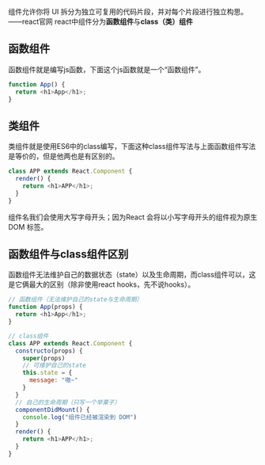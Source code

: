 组件允许你将 UI 拆分为独立可复用的代码片段，并对每个片段进行独立构思。——react官网
react中组件分为**函数组件**与**class（类）组件**
## 函数组件
函数组件就是编写js函数，下面这个js函数就是一个“函数组件”。
```javascript
function App() {
  return <h1>App</h1>;
}
```
## 类组件
类组件就是使用ES6中的class编写，下面这种class组件写法与上面函数组件写法是等价的，但是他两也是有区别的。
```javascript
class APP extends React.Component {
  render() {
    return <h1>APP</h1>;
  }
}
```
组件名我们会使用大写字母开头；因为React 会将以小写字母开头的组件视为原生 DOM 标签。
## 函数组件与class组件区别
函数组件无法维护自己的数据状态（state）以及生命周期，而class组件可以，这是它俩最大的区别（除非使用react hooks，先不说hooks）。
```javascript
// 函数组件（无法维护自己的state与生命周期）
function App(props) {
  return <h1>App</h1>;
}

// class组件
class APP extends React.Component {
  constructo(props) {
    super(props)
    // 可维护自己的state
    this.state = {
      message: "嗷~"
    }
  }
  // 自己的生命周期（只写一个举栗子）
  componentDidMount() {
    console.log("组件已经被渲染到 DOM")
  }
  render() {
    return <h1>APP</h1>;
  }
}
```
